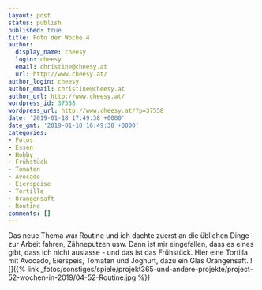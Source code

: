 ```yaml
---
layout: post
status: publish
published: true
title: Foto der Woche 4
author:
  display_name: cheesy
  login: cheesy
  email: christine@cheesy.at
  url: http://www.cheesy.at/
author_login: cheesy
author_email: christine@cheesy.at
author_url: http://www.cheesy.at/
wordpress_id: 37558
wordpress_url: http://www.cheesy.at/?p=37558
date: '2019-01-18 17:49:38 +0000'
date_gmt: '2019-01-18 16:49:38 +0000'
categories:
- Fotos
- Essen
- Hobby
- Frühstück
- Tomaten
- Avocado
- Eierspeise
- Tortilla
- Orangensaft
- Routine
comments: []
---
```

Das neue Thema war Routine und ich dachte zuerst an die üblichen Dinge - zur Arbeit fahren, Zähneputzen usw. Dann ist mir eingefallen, dass es eines gibt, dass ich nicht auslasse - und das ist das Frühstück. Hier eine Tortilla mit Avocado, Eierspeis, Tomaten und Joghurt, dazu ein Glas Orangensaft.
![]({% link _fotos/sonstiges/spiele/projekt365-und-andere-projekte/project-52-wochen-in-2019/04-52-Routine.jpg %})
